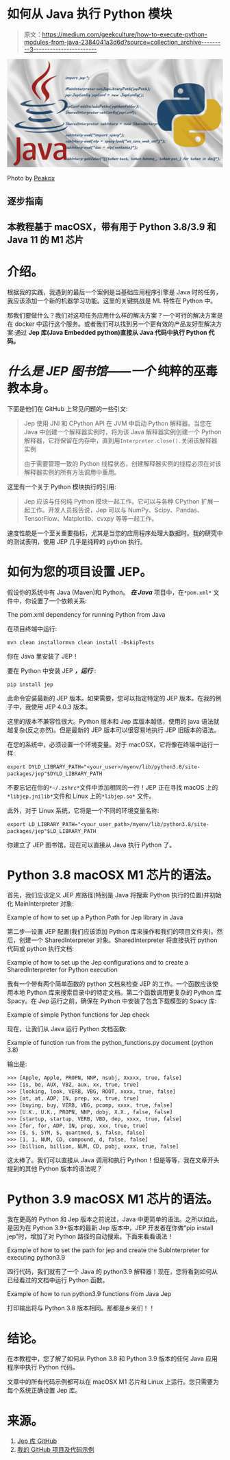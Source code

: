 # 如何从 Java 执行 Python 模块

> 原文：<https://medium.com/geekculture/how-to-execute-python-modules-from-java-2384041a3d6d?source=collection_archive---------3----------------------->

![](img/4c097b5cc872fcae878b36121e5a7fa7.png)

Photo by [Peakpx](https://www.peakpx.com/)

## 逐步指南

## 本教程基于 macOSX，带有用于 Python 3.8/3.9 和 Java 11 的 M1 芯片

# **介绍。**

根据我的实践，我遇到的最后一个案例是当基础应用程序引擎是 Java 时的任务，我应该添加一个新的机器学习功能。这里的关键挑战是 ML 特性在 Python 中。

那我们要做什么？我们对这项任务应用什么样的解决方案？一个可行的解决方案是在 docker 中运行这个服务。或者我们可以找到另一个更有效的产品友好型解决方案:通过 **Jep 库(Java Embedded python)直接从 Java 代码中执行 Python 代码。**

# ***什么是 JEP 图书馆——一个*** 纯粹的巫毒教本身。

下面是他们在 GitHub 上常见问题的一些引文:

> Jep 使用 JNI 和 CPython API 在 JVM 中启动 Python 解释器。当您在 Java 中创建一个解释器实例时，将为该 Java 解释器实例创建一个 Python 解释器，它将保留在内存中，直到用`Interpreter.close().`关闭该解释器实例
> 
> 由于需要管理一致的 Python 线程状态，创建解释器实例的线程必须在对该解释器实例的所有方法调用中重用。

这里有一个关于 Python 模块执行的引用:

> Jep 应该与任何纯 Python 模块一起工作。它可以与各种 CPython 扩展一起工作。开发人员报告说，Jep 可以与 NumPy、Scipy、Pandas、TensorFlow、Matplotlib、cvxpy 等等一起工作。

速度性能是一个至关重要指标，尤其是当您的应用程序处理大数据时。我的研究中的测试表明，使用 JEP 几乎是纯粹的 python 执行。

# 如何为您的项目设置 JEP。

假设你的系统中有 Java (Maven)和 Python。 ***在 Java*** 项目中，在`*pom.xml*` 文件中，你设置了一个依赖关系:

The pom.xml dependency for running Python from Java

在项目终端中运行:

```
mvn clean installormvn clean install -DskipTests
```

你在 Java 里安装了 JEP！

要在 Python 中安装 JEP ***，运行*** :

```
pip install jep 
```

此命令安装最新的 JEP 版本。如果需要，您可以指定特定的 JEP 版本。在我的例子中，我使用 JEP 4.0.3 版本。

这里的版本不兼容性很大。Python 版本和 Jep 库版本越低，使用的 java 语法就越复杂(反之亦然)。但是最新的 JEP 版本可以很容易地执行 JEP 旧版本的语法。

在您的系统中，必须设置一个环境变量。对于 macOSX，它将像在终端中运行一样:

```
export DYLD_LIBRARY_PATH="<your_user>/myenv/lib/python3.8/site-packages/jep"$DYLD_LIBRARY_PATH
```

不要忘记在你的`*~/.zshrc*`文件中添加相同的一行！JEP 正在寻找 macOS 上的`*libjep.jnilib*`文件和 Linux 上的`*libjep.so*` 文件。

此外，对于 Linux 系统，它将是一个不同的环境变量名称:

```
export LD_LIBRARY_PATH="<your_user_path>/myenv/lib/python3.8/site-packages/jep"$LD_LIBRARY_PATH
```

你建立了 JEP 图书馆。现在可以直接从 Java 执行 Python 了。

# Python 3.8 macOSX M1 芯片的语法。

首先，我们应该定义 JEP 库路径(特别是 Java 将搜索 Python 执行的位置)并初始化 MainInterpreter 对象:

Example of how to set up a Python Path for Jep library in Java

第二步—设置 JEP 配置(我们应该添加 Python 库来操作和我们的项目文件夹)。然后，创建一个 SharedInterpreter 对象。SharedInterpreter 将直接执行 python 代码或 python 执行文档:

Example of how to set up the Jep configurations and to create a SharedInterpreter for Python execution

我有一个带有两个简单函数的 python 文档来检查 JEP 的工作。一个函数应该使用本地 Python 库来搜索目录中的特定文档。第二个函数调用更复杂的 Python 库 Spacy。在 Jep 运行之前，确保在 Python 中安装了包含下载模型的 Spacy 库:

Example of simple Python functions for Jep check

现在，让我们从 Java 运行 Python 文档函数:

Example of function run from the python_functions.py document (python 3.8)

输出是:

```
>>> [Apple, Apple, PROPN, NNP, nsubj, Xxxxx, true, false]
>>> [is, be, AUX, VBZ, aux, xx, true, true]
>>> [looking, look, VERB, VBG, ROOT, xxxx, true, false]
>>> [at, at, ADP, IN, prep, xx, true, true]
>>> [buying, buy, VERB, VBG, pcomp, xxxx, true, false]
>>> [U.K., U.K., PROPN, NNP, dobj, X.X., false, false]
>>> [startup, startup, VERB, VBD, dep, xxxx, true, false]
>>> [for, for, ADP, IN, prep, xxx, true, true]
>>> [$, $, SYM, $, quantmod, $, false, false]
>>> [1, 1, NUM, CD, compound, d, false, false]
>>> [billion, billion, NUM, CD, pobj, xxxx, true, false]
```

这太棒了。我们可以直接从 Java 调用和执行 Python！但是等等，我在文章开头提到的其他 Python 版本的语法呢？

# Python 3.9 macOSX M1 芯片的语法。

我在更高的 Python 和 Jep 版本之前说过，Java 中更简单的语法。之所以如此，是因为在 Python 3.9+版本的最新 Jep 版本中，JEP 开发者在你做“pip install jep”时，增加了对 Python 路径的自动搜索。下面来看看语法！

Example of how to set the path for jep and create the SubInterpreter for executing python3.9

四行代码，我们就有了一个 Java 的 python3.9 解释器！现在，您将看到如何从已经看过的文档中运行 Python 函数。

Example of how to run python3.9 functions from Java Jep

打印输出将与 Python 3.8 版本相同。那都是乡亲们！！

# 结论。

在本教程中，您了解了如何从 Python 3.8 和 Python 3.9 版本的任何 Java 应用程序中执行 Python 代码。

文章中的所有代码示例都可以在 macOSX M1 芯片和 Linux 上运行。您只需要为每个系统正确设置 Jep 库。

# 来源。

1.  [Jep 库 GitHub](https://github.com/ninia/jep)
2.  [我的 GitHub 项目及代码示例](https://github.com/Galina-Blokh/jep-java-python)